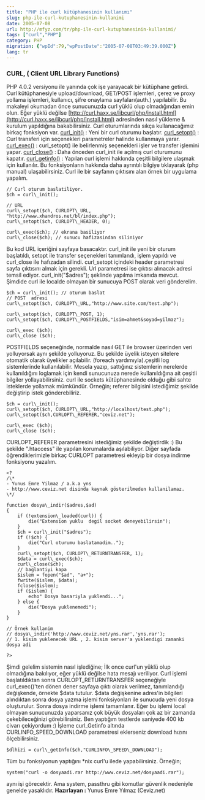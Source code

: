 ```yaml
---
title: "PHP ile curl kütüphanesinin kullanımı"
slug: php-ile-curl-kutuphanesinin-kullanimi
date: 2005-07-08
url: http://mfyz.com/tr/php-ile-curl-kutuphanesinin-kullanimi/
tags: ["curl","PHP"]
category: PHP
migration: {"wpId":79,"wpPostDate":"2005-07-08T03:49:39.000Z"}
lang: tr
---
```


### CURL, ( **C**lient **URL** Library Functions)

PHP 4.0.2 versiyonu ile yanında çok işe yarayacak bir kütüphane getirdi. Curl kütüphanesiyle upload/download, GET/POST işlemleri, çerez ve proxy yollama işlemleri, kullanıcı, şifre onaylama sayfaları(auth.) yapılabilir. Bu makaleyi okumadan önce sunucunuzda curl yüklü olup olmadığından emin olun. Eğer yüklü değilse [http://curl.haxx.se/libcurl/php/install.html](http://curl.haxx.se/libcurl/php/install.html) adresinden nasıl yükleme & kurulum yapıldığına bakabilirsiniz. Curl oturumlarında sıkça kullanacağımız birkaç fonksiyon var. [curl\_init()]("http://php.net/curl_init") : Yeni bir curl oturumu başlatır. [curl\_setopt()]("http://php.net/curl_setopt") : Curl transferi için seçenekleri parametreler halinde kullanmaya yarar. [curl\_exec()]("http://php.net/curl_exec") : curl\_setopt() ile belirlenmiş seçenekleri işler ve transfer işlemini yapar. [curl\_close()]("http://php.net/curl_close") : Daha önceden curl\_init ile açılmış curl oturumunu kapatır. [curl\_getinfo()]("http://php.net/curl_getinfo") : Yapılan curl işlemi hakkında çeşitli bilgilere ulaşmak için kullanılır. Bu fonksiyonların hakkında daha ayrıntılı bilgiye tıklayarak (php manual) ulaşabilirsiniz. Curl ile bir sayfanın çıktısını alan örnek bir uygulama yapalım.
```
// Curl oturum baslatiliyor.
$ch = curl\_init();

// URL
curl\_setopt($ch, CURLOPT\_URL, "http://www.xhandros.net/bl/index.php");
curl\_setopt($ch, CURLOPT\_HEADER, 0);

curl\_exec($ch); // ekrana basiliyor
curl\_close($ch); // sunucu hafizasindan siliniyor

```
Bu kod URL içeriğini sayfaya basacaktır. curl\_init ile yeni bir oturum başlatıldı, setopt ile transfer seçenekleri tanımlandı, işlem yapıldı ve curl\_close ile hafızadan silindi. curl\_setopt içindeki header parametresi sayfa çıktısını almak için gerekli. Url parametresi ise çıktısı alınacak adresi temsil ediyor. curl\_init("$adres"); şeklinde yapılma imkanıda mevcut. Şimdide curl ile localde olmayan bir sunucuya POST olarak veri gönderelim.
```
$ch = curl\_init(); // oturum baslat
// POST  adresi
curl\_setopt($ch, CURLOPT\_URL,"http://www.site.com/test.php");

curl\_setopt($ch, CURLOPT\_POST, 1);
curl\_setopt($ch, CURLOPT\_POSTFIELDS,"isim=ahmet&soyad=yilmaz");

curl\_exec ($ch);
curl\_close ($ch);

```
POSTFIELDS seçeneğinde, normalde nasıl GET ile browser üzerinden veri yolluyorsak aynı şekilde yolluyoruz. Bu şekilde üyelik isteyen sitelere otomatik olarak üyelikler açılabilir. (foreach yardımıyla).çeşitli log sistemlerinde kullanılabilir. Mesela yazıp, sattığınız sistemlerin nerelerde kullanıldığını loglamak için kendi sunucunuza nerede kullanıldığına ait çeşitli bilgiler yollayabilirsiniz. curl ile sockets kütüphanesinde olduğu gibi sahte isteklerde yollamak mümkündür. Örneğin; referer bilgisini istediğimiz şekilde değiştirip istek gönderebiliriz.
```
$ch = curl\_init();
curl\_setopt($ch, CURLOPT\_URL,"http://localhost/test.php");
curl\_setopt($ch,CURLOPT\_REFERER,"ceviz.net");

curl\_exec ($ch);
curl\_close ($ch);

```
CURLOPT\_REFERER parametresini istediğimiz şekilde değiştirdik :) Bu şekilde ".htaccess" ile yapılan korumalarda aşılabiliyor. Diğer sayfada öğrendiklerimizle birkaç CURLOPT parametresi ekleyip bir dosya indirme fonksiyonu yazalım.
```
<?
/\*
- Yunus Emre Yilmaz / a.k.a yns
- http://www.ceviz.net disinda kaynak gösterilmeden kullanilamaz.
\*/

function dosya\_indir($adres,$ad)
{
    if (!extension\_loaded(curl)) {
        die("Extension yuklu  degil socket deneyebilirsin");
    }
    $ch = curl\_init("$adres");
    if (!$ch) {
        die("Curl oturumu baslatamadim..");
    }
    curl\_setopt($ch, CURLOPT\_RETURNTRANSFER, 1);
    $data = curl\_exec($ch);
    curl\_close($ch);
    // baglantiyi kapa
    $islem = fopen("$ad", "a+");
    fwrite($islem, $data);
    fclose($islem);
    if ($islem) {
        echo" Dosya basariyla yuklendi...";
    } else {
        die("Dosya yuklenemedi");
    }
}

// Örnek kullanim
// dosya\_indir('http://www.ceviz.net/yns.rar','yns.rar');
// 1. kisim yuklenecek URL , 2. kisim server'a yuklendigi zamanki dosya adi

?>

```
Şimdi gelelim sistemin nasıl işlediğine; İlk once curl'un yüklü olup olmadığına bakılıyor, eğer yüklü değilse hata mesajı veriliyor. Curl işlemi başlatıldıktan sonra CURLOPT\_RETURNTRANSFER seçeneğiyle curl\_exec()'ten dönen dener sayfaya çıktı olarak verilmez, tanımlandığı değişkende, örnekte $data tutulur. $data değişkenine adres'in bilgileri alındıktan sonra dosya yazma işlemi fonksiyonları ile sunucuda yeni dosya oluşturulur. Sonra dosya indirme işlemi tamamlanır. Eğer bu işlemi local olmayan sunucunuzda yaparsanız çok büyük dosyaları çok az bir zamanda çekebileceğinizi görebilirsiniz. Ben yaptığım testlerde saniyede 400 kb civarı çekiyordum :) İşleme curl\_Getinfo altında CURLINFO\_SPEED\_DOWNLOAD parametresi eklerseniz download hızını ölçebilirsiniz.
```
$dlhizi = curl\_getInfo($ch,"CURLINFO\_SPEED\_DOWNLOAD");

```
Tüm bu fonksiyonun yaptığını \*nix curl'u ilede yapabilirsiniz. Örneğin;
```
system("curl -o dosyaadi.rar http://www.ceviz.net/dosyaadi.rar");

```
aynı işi görecektir. Ama system, passthru gibi komutlar güvenlik nedeniyle genelde yasaklıdır. **Hazırlayan :** Yunus Emre Yılmaz (Ceviz.net)